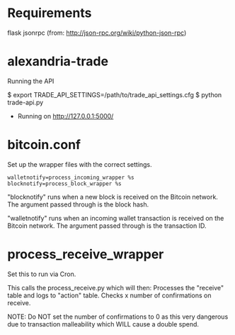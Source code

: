 # Requirements

flask
jsonrpc (from: http://json-rpc.org/wiki/python-json-rpc)

# alexandria-trade

Running the API

$ export TRADE_API_SETTINGS=/path/to/trade_api_settings.cfg
$ python trade-api.py
 * Running on http://127.0.0.1:5000/

# bitcoin.conf

Set up the wrapper files with the correct settings.

```
walletnotify=process_incoming_wrapper %s
blocknotify=process_block_wrapper %s
```

"blocknotify" runs when a new block is received on the Bitcoin network.  The argument passed through is the block hash.

"walletnotify" runs when an incoming wallet transaction is received on the Bitcoin network.  The argument passed through is the transaction ID.

# process_receive_wrapper

Set this to run via Cron.

This calls the process_receive.py which will then:
Processes the "receive" table and logs to "action" table. Checks x number of confirmations on receive.

NOTE: Do NOT set the number of confirmations to 0 as this very dangerous due to transaction malleability which WILL cause a double spend.


